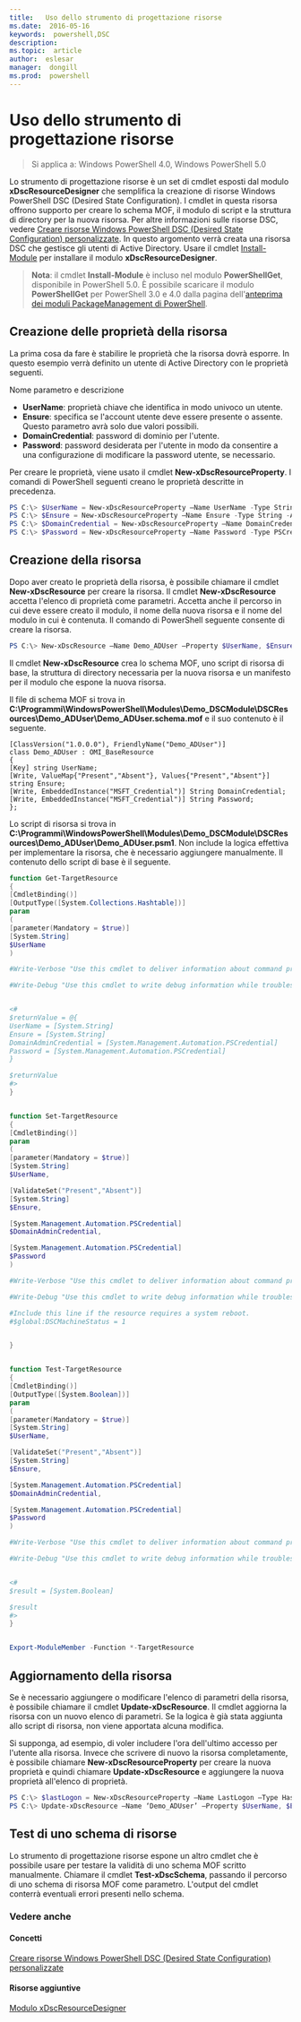 ```yaml
---
title:   Uso dello strumento di progettazione risorse
ms.date:  2016-05-16
keywords:  powershell,DSC
description:  
ms.topic:  article
author:  eslesar
manager:  dongill
ms.prod:  powershell
---
```


# Uso dello strumento di progettazione risorse

> Si applica a: Windows PowerShell 4.0, Windows PowerShell 5.0

Lo strumento di progettazione risorse è un set di cmdlet esposti dal modulo **xDscResourceDesigner** che semplifica la creazione di risorse Windows PowerShell DSC (Desired State Configuration). I cmdlet in questa risorsa offrono supporto per creare lo schema MOF, il modulo di script e la struttura di directory per la nuova risorsa. Per altre informazioni sulle risorse DSC, vedere [Creare risorse Windows PowerShell DSC (Desired State Configuration) personalizzate](authoringResource.md).
In questo argomento verrà creata una risorsa DSC che gestisce gli utenti di Active Directory.
Usare il cmdlet [Install-Module](https://technet.microsoft.com/en-us/library/dn807162.aspx) per installare il modulo **xDscResourceDesigner**.

>**Nota**: il cmdlet **Install-Module** è incluso nel modulo **PowerShellGet**, disponibile in PowerShell 5.0. È possibile scaricare il modulo **PowerShellGet** per PowerShell 3.0 e 4.0 dalla pagina dell'[anteprima dei moduli PackageManagement di PowerShell](https://www.microsoft.com/en-us/download/details.aspx?id=49186).

## Creazione delle proprietà della risorsa
La prima cosa da fare è stabilire le proprietà che la risorsa dovrà esporre. In questo esempio verrà definito un utente di Active Directory con le proprietà seguenti.
 
Nome parametro e descrizione
* **UserName**: proprietà chiave che identifica in modo univoco un utente.
* **Ensure**: specifica se l'account utente deve essere presente o assente. Questo parametro avrà solo due valori possibili.
* **DomainCredential**: password di dominio per l'utente.
* **Password**: password desiderata per l'utente in modo da consentire a una configurazione di modificare la password utente, se necessario.

Per creare le proprietà, viene usato il cmdlet **New-xDscResourceProperty**. I comandi di PowerShell seguenti creano le proprietà descritte in precedenza.

```powershell
PS C:\> $UserName = New-xDscResourceProperty –Name UserName -Type String -Attribute Key
PS C:\> $Ensure = New-xDscResourceProperty –Name Ensure -Type String -Attribute Write –ValidateSet “Present”, “Absent”
PS C:\> $DomainCredential = New-xDscResourceProperty –Name DomainCredential-Type PSCredential -Attribute Write
PS C:\> $Password = New-xDscResourceProperty –Name Password -Type PSCredential -Attribute Write
```

## Creazione della risorsa

Dopo aver creato le proprietà della risorsa, è possibile chiamare il cmdlet **New-xDscResource** per creare la risorsa. Il cmdlet **New-xDscResource** accetta l'elenco di proprietà come parametri. Accetta anche il percorso in cui deve essere creato il modulo, il nome della nuova risorsa e il nome del modulo in cui è contenuta. Il comando di PowerShell seguente consente di creare la risorsa.

```powershell
PS C:\> New-xDscResource –Name Demo_ADUser –Property $UserName, $Ensure, $DomainCredential, $Password –Path ‘C:\Program Files\WindowsPowerShell\Modules’ –ModuleName Demo_DSCModule
```

Il cmdlet **New-xDscResource** crea lo schema MOF, uno script di risorsa di base, la struttura di directory necessaria per la nuova risorsa e un manifesto per il modulo che espone la nuova risorsa.

Il file di schema MOF si trova in **C:\Programmi\WindowsPowerShell\Modules\Demo_DSCModule\DSCResources\Demo_ADUser\Demo_ADUser.schema.mof** e il suo contenuto è il seguente.

```
[ClassVersion("1.0.0.0"), FriendlyName("Demo_ADUser")]
class Demo_ADUser : OMI_BaseResource
{
[Key] string UserName;
[Write, ValueMap{"Present","Absent"}, Values{"Present","Absent"}] string Ensure;
[Write, EmbeddedInstance("MSFT_Credential")] String DomainCredential;
[Write, EmbeddedInstance("MSFT_Credential")] String Password;
};
```

Lo script di risorsa si trova in **C:\Programmi\WindowsPowerShell\Modules\Demo_DSCModule\DSCResources\Demo_ADUser\Demo_ADUser.psm1**. Non include la logica effettiva per implementare la risorsa, che è necessario aggiungere manualmente. Il contenuto dello script di base è il seguente.

```powershell
function Get-TargetResource
{
[CmdletBinding()]
[OutputType([System.Collections.Hashtable])]
param
(
[parameter(Mandatory = $true)]
[System.String]
$UserName
)

#Write-Verbose "Use this cmdlet to deliver information about command processing."

#Write-Debug "Use this cmdlet to write debug information while troubleshooting."


<#
$returnValue = @{
UserName = [System.String]
Ensure = [System.String]
DomainAdminCredential = [System.Management.Automation.PSCredential]
Password = [System.Management.Automation.PSCredential]
}

$returnValue
#>
}


function Set-TargetResource
{
[CmdletBinding()]
param
(
[parameter(Mandatory = $true)]
[System.String]
$UserName,

[ValidateSet("Present","Absent")]
[System.String]
$Ensure,

[System.Management.Automation.PSCredential]
$DomainAdminCredential,

[System.Management.Automation.PSCredential]
$Password
)

#Write-Verbose "Use this cmdlet to deliver information about command processing."

#Write-Debug "Use this cmdlet to write debug information while troubleshooting."

#Include this line if the resource requires a system reboot.
#$global:DSCMachineStatus = 1


}


function Test-TargetResource
{
[CmdletBinding()]
[OutputType([System.Boolean])]
param
(
[parameter(Mandatory = $true)]
[System.String]
$UserName,

[ValidateSet("Present","Absent")]
[System.String]
$Ensure,

[System.Management.Automation.PSCredential]
$DomainAdminCredential,

[System.Management.Automation.PSCredential]
$Password
)

#Write-Verbose "Use this cmdlet to deliver information about command processing."

#Write-Debug "Use this cmdlet to write debug information while troubleshooting."


<#
$result = [System.Boolean]

$result
#>
}


Export-ModuleMember -Function *-TargetResource
```

## Aggiornamento della risorsa

Se è necessario aggiungere o modificare l'elenco di parametri della risorsa, è possibile chiamare il cmdlet **Update-xDscResource**. Il cmdlet aggiorna la risorsa con un nuovo elenco di parametri. Se la logica è già stata aggiunta allo script di risorsa, non viene apportata alcuna modifica.

Si supponga, ad esempio, di voler includere l'ora dell'ultimo accesso per l'utente alla risorsa. Invece che scrivere di nuovo la risorsa completamente, è possibile chiamare **New-xDscResourceProperty** per creare la nuova proprietà e quindi chiamare **Update-xDscResource** e aggiungere la nuova proprietà all'elenco di proprietà.

```powershell
PS C:\> $lastLogon = New-xDscResourceProperty –Name LastLogon –Type Hashtable –Attribute Write –Description “For mapping users to their last log on time”
PS C:\> Update-xDscResource –Name ‘Demo_ADUser’ –Property $UserName, $Ensure, $DomainCredential, $Password, $lastLogon -Force
```

## Test di uno schema di risorse

Lo strumento di progettazione risorse espone un altro cmdlet che è possibile usare per testare la validità di uno schema MOF scritto manualmente. Chiamare il cmdlet **Test-xDscSchema**, passando il percorso di uno schema di risorsa MOF come parametro. L'output del cmdlet conterrà eventuali errori presenti nello schema.

### Vedere anche

#### Concetti
[Creare risorse Windows PowerShell DSC (Desired State Configuration) personalizzate](authoringResource.md)

#### Risorse aggiuntive
[Modulo xDscResourceDesigner](https://powershellgallery.com/packages/xDscResourceDesigner)



<!--HONumber=May16_HO3-->


